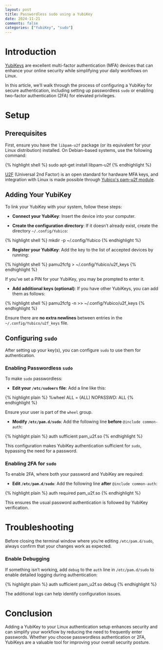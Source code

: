 ```yaml
---
layout: post
title: Passwordless sudo using a YubiKey
date: 2024-11-21
comments: false
categories: ["YubiKey", "sudo"]
---
```


# Introduction

[YubiKeys](https://www.yubico.com/) are excellent multi-factor authentication (MFA) devices that can enhance your online security while simplifying your daily workflows on Linux. 

In this article, we’ll walk through the process of configuring a YubiKey for secure authentication, including setting up passwordless `sudo` or enabling two-factor authentication (2FA) for elevated privileges.

# Setup

## Prerequisites

First, ensure you have the `libpam-u2f` package (or its equivalent for your Linux distribution) installed. On Debian-based systems, use the following command:

{% highlight shell %}
sudo apt-get install libpam-u2f
{% endhighlight %}

[U2F](https://wiki.debian.org/Security/U2F) (Universal 2nd Factor) is an open standard for hardware MFA keys, and integration with Linux is made possible through [Yubico's pam-u2f module](https://github.com/Yubico/pam-u2f).

## Adding Your YubiKey

To link your YubiKey with your system, follow these steps:

* **Connect your YubiKey**: Insert the device into your computer.

* **Create the configuration directory**: If it doesn’t already exist, create the directory `~/.config/Yubico`:

{% highlight shell %}
mkdir -p ~/.config/Yubico
{% endhighlight %}

* **Register your YubiKey**: Add the key to the list of accepted devices by running:

{% highlight shell %}
pamu2fcfg > ~/.config/Yubico/u2f_keys
{% endhighlight %}

If you’ve set a PIN for your YubiKey, you may be prompted to enter it.

* **Add additional keys (optional)**: If you have other YubiKeys, you can add them as follows:

{% highlight shell %}
pamu2fcfg -n >> ~/.config/Yubico/u2f_keys
{% endhighlight %}

Ensure there are **no extra newlines** between entries in the `~/.config/Yubico/u2f_keys` file.

## Configuring `sudo`

After setting up your key(s), you can configure `sudo` to use them for authentication.

### Enabling Passwordless `sudo`

To make `sudo` passwordless:

* **Edit your `/etc/sudoers` file**: Add a line like this:

{% highlight plain %}
%wheel      ALL = (ALL) NOPASSWD: ALL
{% endhighlight %}

Ensure your user is part of the `wheel` group.

* **Modify `/etc/pam.d/sudo`**: Add the following line **before** `@include common-auth`:

{% highlight plain %}
auth        sufficient      pam_u2f.so
{% endhighlight %}

This configuration makes YubiKey authentication sufficient for `sudo`, bypassing the need for a password.

### Enabling 2FA for `sudo`

To enable 2FA, where both your password and YubiKey are required:

* **Edit `/etc/pam.d/sudo`**: Add the following line **after** `@include common-auth`:

{% highlight plain %}
auth        required        pam_u2f.so
{% endhighlight %}

This ensures the usual password authentication is followed by YubiKey verification.

# Troubleshooting

Before closing the terminal window where you’re editing `/etc/pam.d/sudo`, always confirm that your changes work as expected. 

### Enable Debugging

If something isn’t working, add `debug` to the `auth` line in `/etc/pam.d/sudo` to enable detailed logging during authentication:

{% highlight plain %}
auth        sufficient      pam_u2f.so debug
{% endhighlight %}

The additional logs can help identify configuration issues.

# Conclusion

Adding a YubiKey to your Linux authentication setup enhances security and can simplify your workflow by reducing the need to frequently enter passwords. Whether you choose passwordless authentication or 2FA, YubiKeys are a valuable tool for improving your overall security posture.
